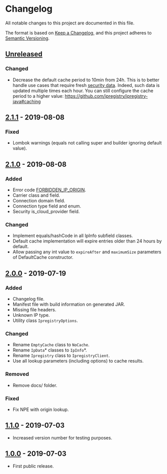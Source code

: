# Changelog

All notable changes to this project are documented in this file.

The format is based on [Keep a Changelog](https://keepachangelog.com/en/1.0.0/),
and this project adheres to [Semantic Versioning](https://semver.org/spec/v2.0.0.html).

## [Unreleased]

### Changed
- Decrease the default cache period to 10min from 24h. 
This is to better handle use cases that require fresh [security data](https://ipregistry.co/docs/proxy-tor-threat-detection#content). 
Indeed, such data is updated multiple times each hour. 
You can still configure the cache period to a higher value:
https://github.com/ipregistry/ipregistry-java#caching

## [2.1.1] - 2019-08-08
### Fixed
- Lombok warnings (equals not calling super and builder ignoring default value).

## [2.1.0] - 2019-08-08
### Added
- Error code [FORBIDDEN_IP_ORIGIN](https://ipregistry.co/docs/errors#FORBIDDEN_IP_ORIGIN).
- Carrier class and field.
- Connection domain field.
- Connection type field and enum.
- Security is_cloud_provider field.

### Changed
- Implement equals/hashCode in all IpInfo subfield classes.
- Default cache implementation will expire entries older than 24 hours by default.
- Allow passing any int value to `expireAfter` and `maximumSize` parameters of DefaultCache constructor.

## [2.0.0] - 2019-07-19
### Added
- Changelog file.
- Manifest file with build information on generated JAR.
- Missing file headers.
- Unknown IP type.
- Utility class `IpregistryOptions`.

### Changed
- Rename `EmptyCache` class to `NoCache`.
- Rename `IpData`* classes to `IpInfo`*.
- Rename `Ipregistry` class to `IpregistryClient`.
- Use all lookup parameters (including options) to cache results.

### Removed
- Remove docs/ folder.

### Fixed
- Fix NPE with origin lookup.

## [1.1.0] - 2019-07-03

- Increased version number for testing purposes.

## [1.0.0] - 2019-07-03

- First public release.

[Unreleased]: https://github.com/ipregistry/ipregistry-java/compare/v2.1.1...HEAD
[2.1.1]: https://github.com/ipregistry/ipregistry-java/compare/v2.1.0...v2.1.1
[2.1.0]: https://github.com/ipregistry/ipregistry-java/compare/v2.0.0...v2.1.0
[2.0.0]: https://github.com/ipregistry/ipregistry-java/compare/v1.1.0...v2.0.0
[1.1.0]: https://github.com/ipregistry/ipregistry-java/compare/v1.0.0...v1.1.0
[1.0.0]: https://github.com/ipregistry/ipregistry-java/releases/tag/v1.0.0